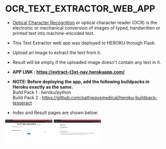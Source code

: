 # OCR_TEXT_EXTRACTOR_WEB_APP
- <a href ="https://en.wikipedia.org/wiki/Optical_character_recognition">Optical Character Recognition</a> or optical character reader (OCR) is the electronic or mechanical conversion of images of typed, handwritten or printed text into machine-encoded text.
- This Text Extractor web app was deployed to HEROKU through Flask.
- Upload an image to extract the text from it.
- Result will be empty if the uploaded image doesn't contain any text in it.
- <strong><b> APP LINK : https://extract-t3xt-nav.herokuapp.com/ </b></strong>
- <b>NOTE: Before deploying the app, add the following buildpacks in Heroku exactly as the same.</b><br>
        Build Pack 1 :  heroku/python <br>
        Build Pack 2 : https://github.com/pathwaysmedical/heroku-buildpack-tesseract

- Index and Result pages are shown below:

<div class="row">
  <div class="column">
    <img src="https://github.com/NAVANEETHELITE/OCR_TEXT_EXTRACTOR/blob/master/OUTPUT/ocr1.png" title='INDEX PAGE' alt="index" style="width:30%">
    <img src="https://github.com/NAVANEETHELITE/OCR_TEXT_EXTRACTOR/blob/master/OUTPUT/ocr2.png" title="RESULT PAGE" alt='result' style="width:30%">
  </div>
</div>

